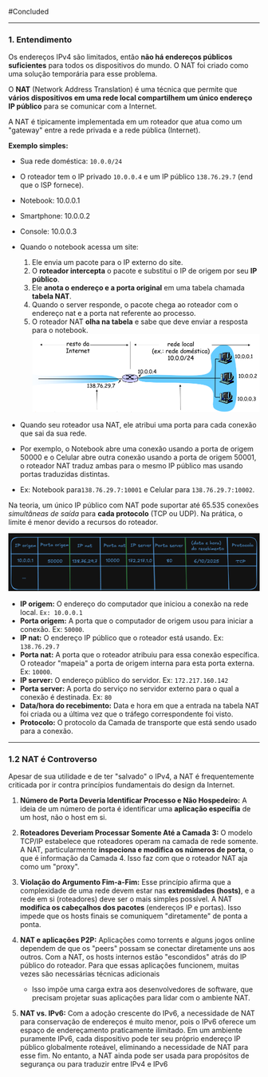 #Concluded 

---
### **1. Entendimento**

Os endereços IPv4 são limitados, então **não há endereços públicos suficientes** para todos os dispositivos do mundo. O NAT foi criado como uma solução temporária para esse problema.

O **NAT** (Network Address Translation) é uma técnica que permite que **vários dispositivos em uma rede local compartilhem um único endereço IP público** para se comunicar com a Internet.

A NAT é tipicamente implementada em um roteador que atua como um "gateway" entre a rede privada e a rede pública (Internet).

**Exemplo simples:**
- Sua rede doméstica: `10.0.0/24`
- O roteador tem o IP privado `10.0.0.4` e um IP público `138.76.29.7` (end que o ISP fornece).
- Notebook: 10.0.0.1
- Smartphone: 10.0.0.2
- Console: 10.0.0.3

- Quando o notebook acessa um site:
	1. Ele envia um pacote para o IP externo do site.
	2. O **roteador intercepta** o pacote e substitui o IP de origem por seu **IP público**.
	3. Ele **anota o endereço e a porta original** em uma tabela chamada **tabela NAT**.
	4. Quando o server responde, o pacote chega ao roteador com o endereço nat e a porta nat referente ao processo.
	5. O roteador NAT **olha na tabela** e sabe que deve enviar a resposta para o notebook.
![Pasted image 20250526193147](../../attachments/Pasted%20image%2020250526193147.png)

- Quando seu roteador usa NAT, ele atribui uma porta para cada conexão que sai da sua rede. 
- Por exemplo, o Notebook abre uma conexão usando a porta de origem 50000 e o Celular abre outra conexão usando a porta de origem 50001, o roteador NAT traduz ambas para o mesmo IP público mas usando portas traduzidas distintas.
- Ex: Notebook para`138.76.29.7:10001` e Celular para `138.76.29.7:10002`.

Na teoria, um único IP público com NAT pode suportar até 65.535 conexões _simultâneas de saída_ para **cada protocolo** (TCP ou UDP).  Na prática, o limite é menor devido a recursos do roteador.

![Pasted image 20250610102909](../../attachments/Pasted%20image%2020250610102909.png)

- **IP origem:** O endereço do computador que iniciou a conexão na rede local. ``Ex: 10.0.0.1``
- **Porta origem:** A porta que o computador de origem usou para iniciar a conexão. Ex: `50000`.
- **IP nat:** O endereço IP público que o roteador está usando. Ex: ``138.76.29.7``
- **Porta nat:** A porta que o roteador atribuiu para essa conexão específica. O roteador "mapeia" a porta de origem interna para esta porta externa. Ex: `10000`.
- **IP server:** O endereço público do servidor. Ex: `172.217.160.142` 
- **Porta server:** A porta do serviço no servidor externo para o qual a conexão é destinada. Ex: `80`
- **Data/hora do recebimento:** Data e hora em que a entrada na tabela NAT foi criada ou a última vez que o tráfego correspondente foi visto.
- **Protocolo:** O protocolo da Camada de transporte que está sendo usado para a conexão.

---
### **1.2 NAT é Controverso**

Apesar de sua utilidade e de ter "salvado" o IPv4, a NAT é frequentemente criticada por ir contra princípios fundamentais do design da Internet.

1. **Número de Porta Deveria Identificar Processo e Não Hospedeiro:** A ideia de um número de porta é identificar uma **aplicação específia** de um host, não o host em si. 

2. **Roteadores Deveriam Processar Somente Até a Camada 3:** O modelo TCP/IP estabelece que roteadores operam na camada de rede somente. A NAT, particularmente **inspeciona e modifica os números de porta**, o que é informação da Camada 4. Isso faz com que o roteador NAT aja como um "proxy".

3. **Violação do Argumento Fim-a-Fim:** Esse princípio afirma que a complexidade de uma rede devem estar nas **extremidades (hosts)**, e a rede em si (roteadores) deve ser o mais simples possível. A NAT **modifica os cabeçalhos dos pacotes** (endereços IP e portas). Isso impede que os hosts finais se comuniquem "diretamente" de ponta a ponta.
    
4. **NAT e aplicações P2P:** Aplicações como torrents e alguns jogos online dependem de que os "peers" possam se conectar diretamente uns aos outros. Com a NAT, os hosts internos estão "escondidos" atrás do IP público do roteador. Para que essas aplicações funcionem, muitas vezes são necessárias técnicas adicionais
    - Isso impõe uma carga extra aos desenvolvedores de software, que precisam projetar suas aplicações para lidar com o ambiente NAT.

5. **NAT vs. IPv6:** Com a adoção crescente do IPv6, a necessidade de NAT para conservação de endereços é muito menor, pois o IPv6 oferece um espaço de endereçamento praticamente ilimitado. Em um ambiente puramente IPv6, cada dispositivo pode ter seu próprio endereço IP público globalmente roteável, eliminando a necessidade de NAT para esse fim. No entanto, a NAT ainda pode ser usada para propósitos de segurança ou para traduzir entre IPv4 e IPv6 